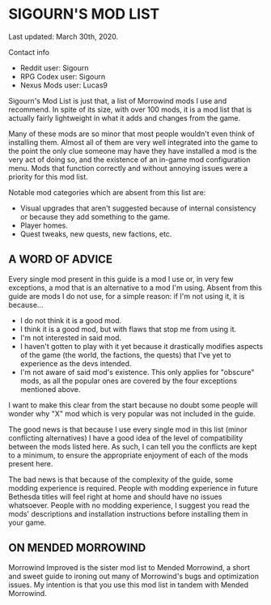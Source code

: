 # SIGOURN'S MOD LIST

Last updated: March 30th, 2020.

Contact info

- Reddit user: Sigourn
- RPG Codex user: Sigourn
- Nexus Mods user: Lucas9

Sigourn's Mod List is just that, a list of Morrowind mods I use and recommend. In spite of its size, with over 100 mods, it is a mod list that is actually fairly lightweight in what it adds and changes from the game. 

Many of these mods are so minor that most people wouldn't even think of installing them. Almost all of them are very well integrated into the game to the point the only clue someone may have they have installed a mod is the very act of doing so, and the existence of an in-game mod configuration menu. Mods that function correctly and without annoying issues were a priority for this mod list.

Notable mod categories which are absent from this list are:

- Visual upgrades that aren't suggested because of internal consistency or because they add something to the game.
- Player homes.
- Quest tweaks, new quests, new factions, etc.

## A WORD OF ADVICE

Every single mod present in this guide is a mod I use or, in very few exceptions, a mod that is an alternative to a mod I'm using. Absent from this guide are mods I do not use, for a simple reason: if I'm not using it, it is because...

- I do not think it is a good mod.
- I think it is a good mod, but with flaws that stop me from using it.
- I'm not interested in said mod.
- I haven't gotten to play with it yet because it drastically modifies aspects of the game (the world, the factions, the quests) that I've yet to experience as the devs intended.
- I'm not aware of said mod's existence. This only applies for "obscure" mods, as all the popular ones are covered by the four exceptions mentioned above.

I want to make this clear from the start because no doubt some people will wonder why "X" mod which is very popular was not included in the guide.

The good news is that because I use every single mod in this list (minor conflicting alternatives) I have a good idea of the level of compatibility between the mods listed here. As such, I can tell you the conflicts are kept to a minimum, to ensure the appropriate enjoyment of each of the mods present here.

The bad news is that because of the complexity of the guide, some modding experience is required. People with modding experience in future Bethesda titles will feel right at home and should have no issues whatsoever. People with no modding experience, I suggest you read the mods' descriptions and installation instructions before installing them in your game.

## ON MENDED MORROWIND

Morrowind Improved is the sister mod list to Mended Morrowind, a short and sweet guide to ironing out many of Morrowind's bugs and optimization issues. My intention is that you use this mod list in tandem with Mended Morrowind.

